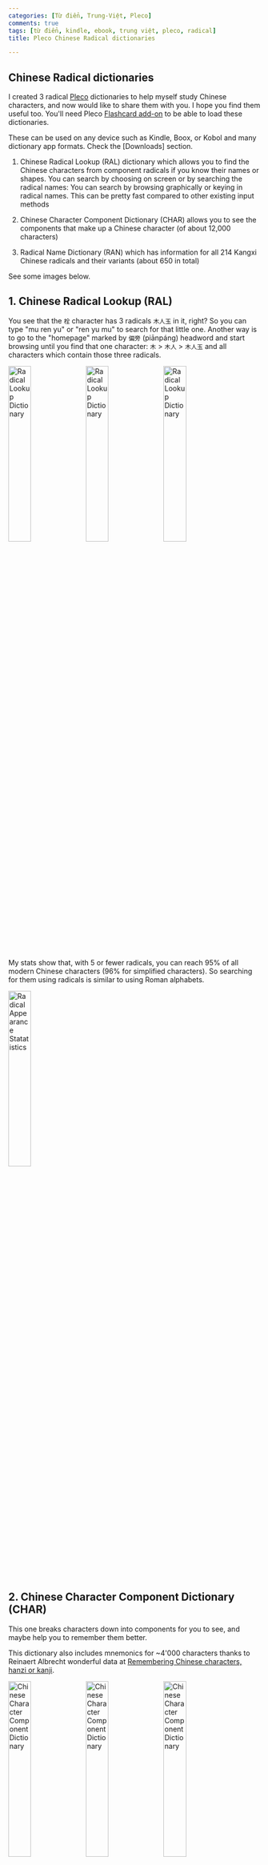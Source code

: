 ```yaml
---
categories: [Từ điển, Trung-Việt, Pleco]
comments: true
tags: [từ điển, kindle, ebook, trung việt, pleco, radical]
title: Pleco Chinese Radical dictionaries

---
```


## Chinese Radical dictionaries

I created 3 radical [Pleco](https://www.pleco.com/) dictionaries to help myself study Chinese characters, and now would like to share them with you. I hope you find them useful too. You'll need Pleco [Flashcard add-on](https://iphone.pleco.com/manual/30200/flash.html) to be able to load these dictionaries.

These can be used on any device such as Kindle, Boox, or Kobol and many dictionary app formats. Check the [Downloads] section.

1. Chinese Radical Lookup (RAL) dictionary which allows you to find the Chinese characters from component radicals if you know their names or shapes. You can search by choosing on screen or by searching the radical names: You can search by browsing graphically or keying in radical names. This can be pretty fast compared to other existing input methods

2. Chinese Character Component Dictionary (CHAR) allows you to see the components that make up a Chinese character (of about 12,000 characters)

3. Radical Name Dictionary (RAN) which has information for all 214 Kangxi Chinese radicals and their variants (about 650 in total)

See some images below.

## 1. Chinese Radical Lookup (RAL)
You see that the `栓` character has 3 radicals `⽊⼈⽟` in it, right? So you can type "mu ren yu" or "ren yu mu" to search for that little one.
Another way is to go to the "homepage" marked by `偏旁` (piānpáng) headword and start browsing until you find that one character: `⽊` > `⽊⼈` > `⽊⼈⽟` and all characters which contain those three radicals.

<p float="left">
    <img src="https://catusf.github.io/img/RAL-1.jpg" alt="Radical Lookup Dictionary" style="width: 30%;"/>
    <img src="https://catusf.github.io/img/RAL-2.jpg" alt="Radical Lookup Dictionary" style="width: 30%;"/>
    <img src="https://catusf.github.io/img/RAL-3.jpg" alt="Radical Lookup Dictionary" style="width: 30%;"/>
</p>

My stats show that, with 5 or fewer radicals, you can reach 95% of all modern Chinese characters (96% for simplified characters). So searching for them using radicals is similar to using Roman alphabets.

<img src="https://catusf.github.io/img/RAL-Stats.png" alt="Radical Appearance Statatistics" style="width: 30%;"/>

## 2. Chinese Character Component Dictionary (CHAR)

This one breaks characters down into components for you to see, and maybe help you to remember them better.

This dictionary also includes mnemonics for ~4'000 characters thanks to Reinaert Albrecht wonderful data at [Remembering Chinese characters, hanzi or kanji](https://rtega.be/chmn/).

<p float="left">
    <img src="https://catusf.github.io/img/CHAR-1.jpg" alt="Chinese Character Component Dictionary" style="width: 30%;"/>
    <img src="https://catusf.github.io/img/CHAR-2.jpg" alt="Chinese Character Component Dictionary" style="width: 30%;"/>
    <img src="https://catusf.github.io/img/CHAR-3.jpg" alt="Chinese Character Component Dictionary" style="width: 30%;"/>
</p>

## 3. Radical Name Dictionary (RAN)

This one lists all the common radicals you can find and lists useful information for you.

<p float="left">
    <img src="https://catusf.github.io/img/RAN-1.jpg" alt="Radical Name Dictionary" style="width: 30%;"/>
    <img src="https://catusf.github.io/img/RAN-2.jpg" alt="Radical Name Dictionary" style="width: 30%;"/>
</p>

## Downloads

All of them can be [downloaded here](https://github.com/catusf/tudien/releases/tag/V2.6).

I look forward to your feedback and suggestions for improvements. Thanks
